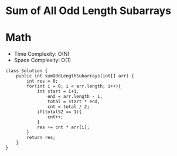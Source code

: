 # Sum of All Odd Length Subarrays
# Math
* Time Complexity: O(N)
* Space Complexity: O(1)
```
class Solution {
    public int sumOddLengthSubarrays(int[] arr) {
        int res = 0;
        for(int i = 0; i < arr.length; i++){
            int start = i+1,
                end = arr.length - i,
                total = start * end,
                cnt = total / 2;
            if(total%2 == 1){
                cnt++;
            }
            res += cnt * arr[i];
        }
        return res;
    }
}
```